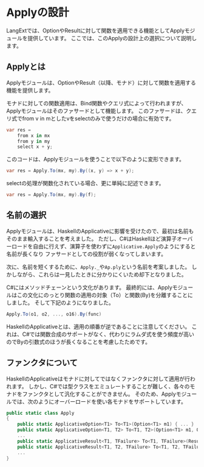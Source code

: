 Applyの設計
==========
LangExtでは、OptionやResultに対して関数を適用できる機能としてApplyモジュールを提供しています。
ここでは、このApplyの設計上の選択について説明します。

Applyとは
--------
Applyモジュールは、OptionやResult（以降、モナド）に対して関数を適用する機能を提供します。

モナドに対しての関数適用は、Bind関数やクエリ式によって行われますが、Applyモジュールはそのファサードとして機能します。
このファサードは、クエリ式でfrom v in mとしたvをselectのみで使うだけの場合に有効です。

```cs
var res =
    from x in mx
    from y in my
    select x + y;
```

このコードは、Applyモジュールを使うことで以下のように変形できます。

```cs
var res = Apply.To(mx, my).By((x, y) => x + y);
```

selectの処理が関数化されている場合、更に単純に記述できます。

```cs
var res = Apply.To(mx, my).By(f);
```

名前の選択
---------
Applyモジュールは、HaskellのApplicativeに影響を受けたので、最初は名前もそのまま輸入することを考えました。
ただし、C#はHaskellほど演算子オーバーロードを自由に行えず、演算子を使わずに`Applicative.Apply`のようにすると名前が長くなり
ファサードとしての役割が弱くなってしまいます。

次に、名前を短くするために、`Apply._`や`Ap.ply`という名前を考案しました。
しかしながら、これらは一見したときに分かりにくいため却下となりました。

C#にはメソッドチェーンという文化があります。
最終的には、Applyモジュールはこの文化にのっとり関数の適用の対象（To）と関数(By)を分離することにしました。
そして下記のようになりました。

```cs
Apply.To(o1, o2, ..., o16).By(func)
```

HaskellのApplicativeとは、適用の順番が逆であることに注意してください。
これは、C#では関数合成のサポートがなく、代わりにラムダ式を使う頻度が高いのでByの引数式のほうが長くなることを考慮したためです。

ファンクタについて
-------------
HaskellのApplicativeはモナドに対してではなくファンクタに対して適用が行われます。
しかし、C#では型クラスをエミュレートすることが難しく、各々のモナドをファンクタとして汎化することができません。
そのため、Applyモジュールでは、次のようにオーバーロードを使い各モナドをサポートしています。

```cs
public static class Apply
{
    public static ApplicativeOption<T1> To<T1>(Option<T1> m1) { ... }
    public static ApplicativeOption<T1, T2> To<T1, T2>(Option<T1> m1, Option<T2> m2) { ... }
    ...
    public static ApplicativeResult<T1, TFailure> To<T1, TFailure>(Result<T1, TFailure> m1) { ... }
    public static ApplicativeResult<T1, T2, TFailure> To<T1, T2, TFailure>(Result<T1, TFailure> m1, Result<T2, TFailure> m2) { ... }
    ...
}
```
